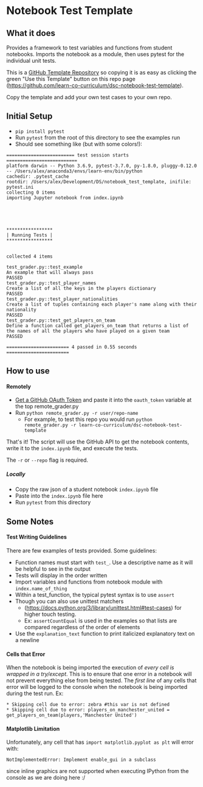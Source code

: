 # Notebook Test Template

## What it does
Provides a framework to test variables and functions from student notebooks. Imports the notebook as a module, then uses pytest for the individual unit tests.

This is a [GitHub Template Repository](https://help.github.com/en/github/creating-cloning-and-archiving-repositories/creating-a-repository-from-a-template) so copying it is as easy as clicking the green "Use this Template" button on this repo page (https://github.com/learn-co-curriculum/dsc-notebook-test-template).

Copy the template and add your own test cases to your own repo.

## Initial Setup
* `pip install pytest`
* Run `pytest` from the root of this directory to see the examples run
* Should see something like (but with some colors!):

```
========================= test session starts ==========================
platform darwin -- Python 3.6.9, pytest-3.7.0, py-1.8.0, pluggy-0.12.0 -- /Users/alex/anaconda3/envs/learn-env/bin/python
cachedir: .pytest_cache
rootdir: /Users/alex/Development/DS/notebook_test_template, inifile: pytest.ini
collecting 0 items                                                     importing Jupyter notebook from index.ipynb





*****************
| Running Tests |
*****************


collected 4 items                                                      

test_grader.py::test_example
An example that will always pass
PASSED
test_grader.py::test_player_names
Create a list of all the keys in the players dictionary
PASSED
test_grader.py::test_player_nationalities
Create a list of tuples containing each player's name along with their nationality
PASSED
test_grader.py::test_get_players_on_team
Define a function called get_players_on_team that returns a list of the names of all the players who have played on a given team
PASSED

======================= 4 passed in 0.55 seconds =======================
```

## How to use

#### Remotely
* [Get a GitHub OAuth Token](https://github.com/settings/tokens) and paste it into the `oauth_token` variable at the top remote_grader.py
* Run `python remote_grader.py -r user/repo-name`
	* For example, to test this repo you would run `python remote_grader.py -r learn-co-curriculum/dsc-notebook-test-template`

That's it! The script will use the GitHub API to get the notebook contents, write it to the `index.ipynb` file, and execute the tests.

The `-r` or `--repo` flag is required.

##### Locally
* Copy the raw json of a student notebook `index.ipynb` file
* Paste into the `index.ipynb` file here
* Run `pytest` from this directory

## Some Notes

#### Test Writing Guidelines

There are few examples of tests provided. Some guidelines:

* Function names must start with `test_`. Use a descriptive name as it will be helpful to see in the output
* Tests will display in the order written
* Import variables and functions from notebook module with `index.name_of_thing`
* Within a test_function, the typical pytest syntax is to use `assert`
* Though you can also use unittest matchers
	* (https://docs.python.org/3/library/unittest.html#test-cases) for higher touch testing.  
	* Ex: `assertCountEqual` is used in the examples so that lists are compared regardless of the order of elements
* Use the `explanation_text` function to print italicized explanatory text on a newline

#### Cells that Error
When the notebook is being imported the execution of *every cell is wrapped in a try/except*. This is to ensure that one error in a notebook will not prevent everything else from being tested. The *first line* of any cells that error will be logged to the console when the notebook is being imported during the test run. Ex:

```
* Skipping cell due to error: zebra #this var is not defined
* Skipping cell due to error: players_on_manchester_united = get_players_on_team(players,'Manchester United')
```

#### Matplotlib Limitation
Unfortunately, any cell that has `import matplotlib.pyplot as plt` will error with:

```
NotImplementedError: Implement enable_gui in a subclass
```

since inline graphics are not supported when executing IPython from the console as we are doing here :/
